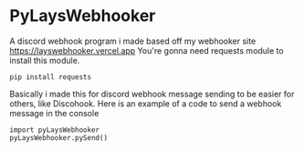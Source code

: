 # PyLaysWebhooker
A discord webhook program i made based off my webhooker site https://layswebhooker.vercel.app
You're gonna need requests module to install this module.
```
pip install requests
```
Basically i made this for discord webhook message sending to be easier for others, like Discohook.
Here is an example of a code to send a webhook message in the console
```
import pyLaysWebhooker
pyLaysWebhooker.pySend()
```